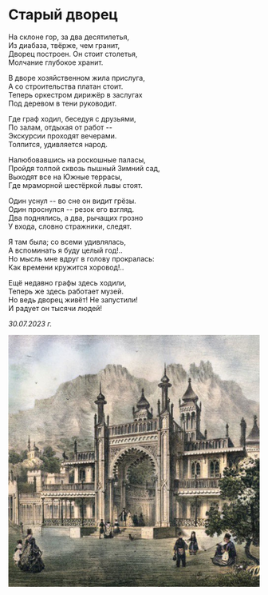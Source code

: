 # Старый дворец

На склоне гор, за два десятилетья,  
Из диабаза, твёрже, чем гранит,  
Дворец построен. Он стоит столетья,  
Молчание глубокое хранит.

В дворе хозяйственном жила прислуга,  
А со строительства платан стоит.  
Теперь оркестром дирижёр в заслугах  
Под деревом в тени руководит.

Где граф ходил, беседуя с друзьями,  
По залам, отдыхая от работ --  
Экскурсии проходят вечерами.  
Толпится, удивляется народ.

Налюбовавшись на роскошные паласы,  
Пройдя толпой сквозь пышный Зимний сад,  
Выходят все на Южные террасы,  
Где мраморной шестёркой львы стоят.

Один уснул -- во сне он видит грёзы.  
Один проснулся -- резок его взгляд.  
Два поднялись, а два, рычащих грозно  
У входа, словно стражники, следят.

Я там была; со всеми удивлялась,  
А вспоминать я буду целый год!..  
Но мысль мне вдруг в голову прокралась:  
Как времени кружится хоровод!..

Ещё недавно графы здесь ходили,  
Теперь же здесь работает музей.  
Но ведь дворец живёт! Не запустили!  
И радует он тысячи людей!

*30.07.2023 г.*

![Старый дворец](../images/old-palace.jpg)
